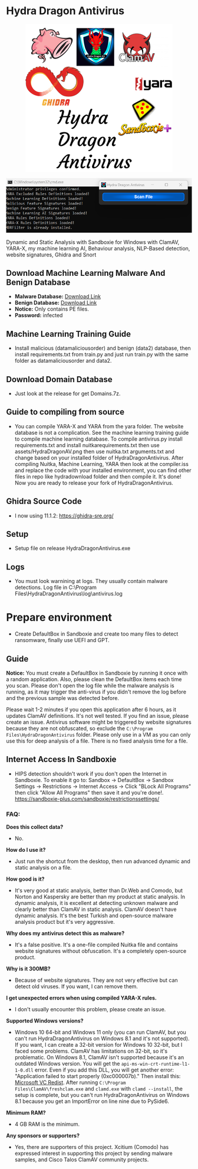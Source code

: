 # Hydra Dragon Antivirus

<p align="center">
<img src="assets/HydraDragonAntivirus.png" width=400px>
</p>
<p align="center">
<img src="assets/HydraDragonAntivirusGUI.png" width=800px>
</p>

Dynamic and Static Analysis with Sandboxie for Windows with ClamAV, YARA-X, my machine learning AI, Behaviour analysis, NLP-Based detection, website signatures, Ghidra and Snort

## Download Machine Learning Malware And Benign Database
- **Malware Database:** [Download Link](https://drive.google.com/file/d/1QwdxdwX_nH-oF-5hVTkbTuFkrwUfR0-h)
- **Benign Database:** [Download Link](https://drive.google.com/file/d/1ynUPnLLm3O6QrlCpDz7A0h1QqjIK3Icc)
- **Notice:** Only contains PE files.
- **Password:** infected

## Machine Learning Training Guide
- Install malicious (datamaliciousorder) and benign (data2) database, then install requirements.txt from train.py and just run train.py with the same folder as datamaliciousorder and data2.

## Download Domain Database
- Just look at the release for get Domains.7z.

## Guide to compiling from source
- You can compile YARA-X and YARA from the yara folder. The website database is not a complication. See the machine learning training guide to compile machine learning database. To compile antivirus.py install requirements.txt and install nuitkarequirements.txt then use assets/HydraDragonAV.png then use nuitka.txt arguments.txt and change based on your installed folder of HydraDragonAntivirus. After compiling Nuitka, Machine Learning, YARA then look at the compiler.iss and replace the code with your installed environment, you can find other files in repo like hydradownload folder and then compile it. It's done! Now you are ready to release your fork of HydraDragonAntivirus.

## Ghidra Source Code
- I now using 11.1.2: https://ghidra-sre.org/

## Setup
- Setup file on release HydraDragonAntivirus.exe

## Logs
- You must look warnining at logs. They usually contain malware detections. Log file in C:\Program Files\HydraDragonAntivirus\log\antivirus.log

# Prepare environment
- Create DefaultBox in Sandboxie and create too many files to detect ransomware, finally use UEFI and GPT.

## Guide
**Notice:** You must create a DefaultBox in Sandboxie by running it once with a random application.  Also, please clean the DefaultBox items each time you scan. Please don't open the log file while the malware analysis is running, as it may trigger the anti-virus if you didn't remove the log before and the previous sample was detected before.

Please wait 1-2 minutes if you open this application after 6 hours, as it updates ClamAV definitions. It's not well tested. If you find an issue, please create an issue. Antivirus software might be triggered by website signatures because they are not obfuscated, so exclude the `C:\Program Files\HydraDragonAntivirus` folder. Please only use in a VM as you can only use this for deep analysis of a file. There is no fixed analysis time for a file.

## Internet Access In Sandboxie
- HIPS detection shouldn't work if you don't open the Internet in Sandboxie. To enable it go to: Sandbox -> DefaultBox -> Sandbox Settings -> Restrictions -> Internet Access -> Click "BLock All Programs" then click "Allow All Programs" then save it and you're done!.  https://sandboxie-plus.com/sandboxie/restrictionssettings/

### FAQ:
**Does this collect data?**
- No.

**How do I use it?**
- Just run the shortcut from the desktop, then run advanced dynamic and static analysis on a file.

**How good is it?**
- It's very good at static analysis, better than Dr.Web and Comodo, but Norton and Kaspersky are better than my product at static analysis. In dynamic analysis, it is excellent at detecting unknown malware and clearly better than ClamAV in static analysis. ClamAV doesn't have dynamic analysis. It's the best Turkish and open-source malware analysis product but it's very aggressive.

**Why does my antivirus detect this as malware?**
- It's a false positive. It's a one-file compiled Nuitka file and contains website signatures without obfuscation. It's a completely open-source product.

**Why is it 300MB?**
- Because of website signatures. They are not very effective but can detect old viruses. If you want, I can remove them.

**I get unexpected errors when using compiled YARA-X rules.**
- I don't usually encounter this problem, please create an issue.

**Supported Windows versions?**
- Windows 10 64-bit and Windows 11 only (you can run ClamAV, but you can't run HydraDragonAntivirus on Windows 8.1 and it's not supported). If you want, I can create a 32-bit version for Windows 10 32-bit, but I faced some problems. ClamAV has limitations on 32-bit, so it's problematic. On Windows 8.1, ClamAV isn't supported because it's an outdated Windows version. You will get the `api-ms-win-crt-runtime-l1-1-0.dll` error. Even if you add this DLL, you will get another error: "Application failed to start properly (0xc000007b)." Then install this: [Microsoft VC Redist](https://learn.microsoft.com/en-us/cpp/windows/latest-supported-vc-redist?view=msvc-170). After running `C:\Program Files\ClamAV\freshclam.exe` and `clamd.exe` with `clamd --install`, the setup is complete, but you can't run HydraDragonAntivirus on Windows 8.1 because you get an ImportError on line nine due to PySide6.

**Minimum RAM?**
- 4 GB RAM is the minimum.

**Any sponsors or supporters?**
- Yes, there are supporters of this project. Xcitium (Comodo) has expressed interest in supporting this project by sending malware samples, and Cisco Talos ClamAV community projects.